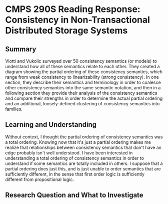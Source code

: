 # CMPS 290S Reading Response: Consistency in Non-Transactional Distributed Storage Systems

## Summary
Viotti and Vukolic surveyed over 50 consistency semantics (or models) to
understand how all of these semantics relate to each other. They created a
diagram showing the partial ordering of these consistency semantics, which
range from weak consistency to linearizability (strong consistency). In one
section, they describe their semantics and terminology in order to coalesce
other consistency semantics into the same semantic notation, and then in a
following section they provide their analysis of the consistency semantics and
compare their strengths in order to determine the actual partial ordering and
an additional, loosely-defined clustering of consistency semantics into
families.

## Learning and Understanding
Without context, I thought the partial ordering of consistency semantics was a
total ordering. Knowing now that it's just a partial ordering makes me realize
that relationships between consistency semantics that don't have an edge
probably isn't well understood. I have been interested in understanding a total
ordering of consistency semantics in order to understand if some semantics are
totally included in others. I suppose that a partial ordering does just this,
and is just unable to order semantics that are sufficiently different, in the
sense that first order logic is sufficiently different from propositional
logic.

## Research Question and What to Investigate

